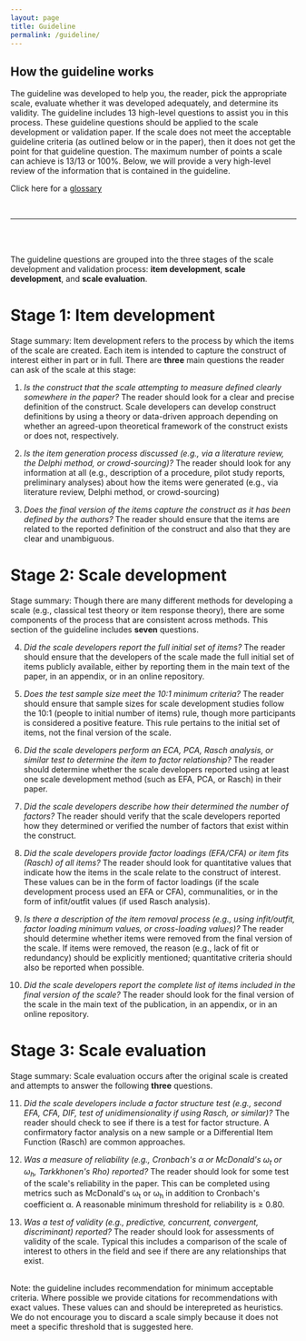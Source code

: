 ```yaml
---
layout: page
title: Guideline
permalink: /guideline/
---
```


## How the guideline works

The guideline was developed to help you, the reader, pick the appropriate scale, evaluate whether it was developed adequately, and determine its validity. The guideline includes 13 high-level questions to assist you in this process. These guideline questions should be applied to the scale development or validation paper. If the scale does not meet the acceptable guideline criteria (as outlined below or in the paper), then it does not get the point for that guideline question. The maximum number of points a scale can achieve is 13/13 or 100%. Below, we will provide a very high-level review of the information that is contained in the guideline. 

Click here for a [glossary](/glossary) 

<br>
<hr>
<br>

<br>The guideline questions are grouped into the three stages of the scale development and validation process: **item development**, **scale development**, and **scale evaluation**.

# Stage 1: Item development
Stage summary: Item development refers to the process by which the items of the scale are created. Each item is intended to capture the construct of interest either in part or in full. There are **three** main questions the reader can ask of the scale at this stage:

1. *Is the construct that the scale attempting to measure defined clearly somewhere in the paper?*
The reader should look for a clear and precise definition of the construct. Scale developers can develop construct definitions by using a theory or data-driven approach depending on whether an agreed-upon theoretical framework of the construct exists or does not, respectively.

2. *Is the item generation process discussed (e.g., via a literature review, the Delphi method, or crowd-sourcing)?*
The reader should look for any information at all (e.g., description of a procedure, pilot study reports, preliminary analyses) about how the items were generated (e.g., via literature review, Delphi method, or crowd-sourcing)

3. *Does the final version of the items capture the construct as it has been defined by the authors?*
The reader should ensure that the items are related to the reported definition of the construct and also that they are clear and unambiguous.

# Stage 2: Scale development
Stage summary: Though there are many different methods for developing a scale (e.g., classical test theory or item response theory), there are some components of the process that are consistent across methods. This section of the guideline includes **seven** questions.

4. *Did the scale developers report the full initial set of items?*
The reader should ensure that the developers of the scale made the full initial set of items publicly available, either by reporting them in the main text of the paper, in an appendix, or in an online repository.

5. *Does the test sample size meet the 10:1 minimum criteria?*
The reader should ensure that sample sizes for scale development studies follow the 10:1 (people to initial number of items) rule, though more participants is considered a positive feature. This rule pertains to the initial set of items, not the final version of the scale.

6. *Did the scale developers perform an ECA, PCA, Rasch analysis, or similar test to determine the item to factor relationship?*
The reader should determine whether the scale developers reported using at least one scale development method (such as EFA, PCA, or Rasch) in their paper.

7. *Did the scale developers describe how their determined the number of factors?*
The reader should verify that the scale developers reported how they determined or verified the number of factors that exist within the construct.

8. *Did the scale developers provide factor loadings (EFA/CFA) or item fits (Rasch) of all items?*
The reader should look for quantitative values that indicate how the items in the scale relate to the construct of interest. These values can be in the form of factor loadings (if the scale development process used an EFA or CFA), communalities, or in the form of infit/outfit values (if used Rasch analysis).

9. *Is there a description of the item removal process (e.g., using infit/outfit, factor loading minimum values, or cross-loading values)?*
The reader should determine whether items were removed from the final version of the scale. If items were removed, the reason (e.g., lack of fit or redundancy) should be explicitly mentioned; quantitative criteria should also be reported when possible.

10. *Did the scale developers report the complete list of items included in the final version of the scale?*
The reader should look for the final version of the scale in the main text of the publication, in an appendix, or in an online repository.

# Stage 3: Scale evaluation
Stage summary: Scale evaluation occurs after the original scale is created and attempts to answer the following **three** questions.

11. *Did the scale developers include a factor structure test (e.g., second EFA, CFA, DIF, test of unidimensionality if using Rasch, or similar)?*
The reader should check to see if there is a test for factor structure. A confirmatory factor analysis on a new sample or a Differential Item Function (Rasch) are common approaches.

12. *Was a measure of reliability (e.g., Cronbach's &alpha; or McDonald's ω<sub>t</sub> or ω<sub>h</sub>, Tarkkhonen's Rho) reported?*
The reader should look for some test of the scale's reliability in the paper. This can be completed using metrics such as McDonald's ω<sub>t</sub> or ω<sub>h</sub> in addition to Cronbach's coefficient &alpha;. A reasonable minimum threshold for reliability is &ge; 0.80.

13. *Was a test of validity (e.g., predictive, concurrent, convergent, discriminant) reported?*
The reader should look for assessments of validity of the scale. Typical this includes a comparison of the scale of interest to others in the field and see if there are any relationships that exist.


<br>Note: the guideline includes recommendation for minimum acceptable criteria. Where possible we provide citations for recommendations with exact values. These values can and should be interepreted as heuristics. We do not encourage you to discard a scale simply because it does not meet a specific threshold that is suggested here.



